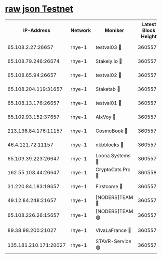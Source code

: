 
[raw json Testnet](https://rpc-check.quickt.stavr.tech/quickt/rpc-quickt-result.json)
=


<table><tr><th>IP-Address</th><th>Network</th><th>Moniker</th><th>Latest Block Height</th><th>Earliest Block Height</th><th>Catching Up</th><th>Tx Index</th><th>Voting Power</th><th>Scan Time</th></tr><tr><td>65.108.2.27:26657</td><td>rhye-1</td><td>testval03 🔴</td><td>3605573</td><td>1</td><td>False</td><td>on</td><td>5002050</td><td>2023-12-14T09:44:30.240473831UTC</td></tr><tr><td>65.108.79.246:26674</td><td>rhye-1</td><td>Stakely.io 🔴</td><td>3605573</td><td>1</td><td>False</td><td>on</td><td>10</td><td>2023-12-14T09:44:32.731621427UTC</td></tr><tr><td>65.108.65.94:26657</td><td>rhye-1</td><td>testval02 🔴</td><td>3605573</td><td>1</td><td>False</td><td>on</td><td>5002050</td><td>2023-12-14T09:44:33.125049881UTC</td></tr><tr><td>65.108.204.119:31657</td><td>rhye-1</td><td>Staketab 🔴</td><td>3605574</td><td>1</td><td>False</td><td>on</td><td>9900</td><td>2023-12-14T09:44:35.953594917UTC</td></tr><tr><td>65.108.13.176:26657</td><td>rhye-1</td><td>testval01 🔴</td><td>3605574</td><td>1</td><td>False</td><td>on</td><td>9582010</td><td>2023-12-14T09:44:36.699046960UTC</td></tr><tr><td>65.109.93.152:37657</td><td>rhye-1</td><td>AlxVoy 🔴</td><td>3605572</td><td>433101</td><td>False</td><td>on</td><td>92921</td><td>2023-12-14T09:44:27.476049194UTC</td></tr><tr><td>213.136.84.176:11157</td><td>rhye-1</td><td>CosmoBook 🔴</td><td>3605578</td><td>1674001</td><td>False</td><td>off</td><td>1528057</td><td>2023-12-14T09:45:04.123991375UTC</td></tr><tr><td>46.4.121.72:11157</td><td>rhye-1</td><td>nkbblocks 🔴</td><td>3605571</td><td>1781001</td><td>False</td><td>on</td><td>81901</td><td>2023-12-14T09:44:20.542181052UTC</td></tr><tr><td>65.109.39.223:26647</td><td>rhye-1</td><td>Loona.Systems 🔴</td><td>3605574</td><td>3287001</td><td>False</td><td>off</td><td>9949</td><td>2023-12-14T09:44:35.542093692UTC</td></tr><tr><td>162.55.103.44:26647</td><td>rhye-1</td><td>CryptoCats.Pro 🔴</td><td>3605580</td><td>3287001</td><td>False</td><td>off</td><td>9999</td><td>2023-12-14T09:45:08.866174369UTC</td></tr><tr><td>31.220.84.183:19657</td><td>rhye-1</td><td>Firstcome 🔴</td><td>3605572</td><td>3395933</td><td>False</td><td>off</td><td>732206</td><td>2023-12-14T09:44:29.896492064UTC</td></tr><tr><td>49.12.84.248:21657</td><td>rhye-1</td><td>[NODERS]TEAM 🔴</td><td>3605579</td><td>3550632</td><td>False</td><td>on</td><td>59990</td><td>2023-12-14T09:45:06.556364216UTC</td></tr><tr><td>65.108.226.26:15657</td><td>rhye-1</td><td>[NODERS]TEAM 🟢</td><td>3605574</td><td>3574501</td><td>False</td><td>on</td><td>0</td><td>2023-12-14T09:44:36.313085461UTC</td></tr><tr><td>89.38.98.200:21027</td><td>rhye-1</td><td>VivaLaFrance 🔴</td><td>3605572</td><td>3601501</td><td>False</td><td>off</td><td>10000</td><td>2023-12-14T09:44:25.068459589UTC</td></tr><tr><td>135.181.210.171:20027</td><td>rhye-1</td><td>STAVR-Service 🟢</td><td>3605576</td><td>3601501</td><td>False</td><td>on</td><td>0</td><td>2023-12-14T09:44:47.373580032UTC</td></tr></table>